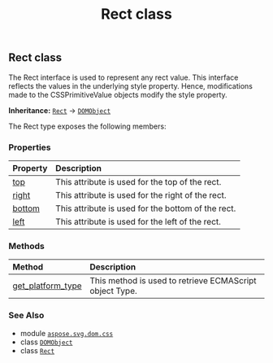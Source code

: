 ﻿---
title: Rect class
second_title: Aspose.SVG for Python via .NET API References
description: 
type: docs
weight: 330
url: /python-net/aspose.svg.dom.css/rect/
is_root: false
---

## Rect class

The Rect interface is used to represent any rect value. This interface reflects the values in the underlying style property. Hence, modifications made to the CSSPrimitiveValue objects modify the style property.



**Inheritance:** [`Rect`](/svg/python-net/aspose.svg.dom.css/rect) → 
[`DOMObject`](/svg/python-net/aspose.svg.dom/domobject)



The Rect type exposes the following members:

### Properties
| Property | Description |
| :- | :- |
| [top](/svg/python-net/aspose.svg.dom.css/rect/top) | This attribute is used for the top of the rect. |
| [right](/svg/python-net/aspose.svg.dom.css/rect/right) | This attribute is used for the right of the rect. |
| [bottom](/svg/python-net/aspose.svg.dom.css/rect/bottom) | This attribute is used for the bottom of the rect. |
| [left](/svg/python-net/aspose.svg.dom.css/rect/left) | This attribute is used for the left of the rect. |


### Methods
| Method | Description |
| :- | :- |
| [get_platform_type](/svg/python-net/aspose.svg.dom.css/rect/get_platform_type/#) | This method is used to retrieve ECMAScript object Type. |



### See Also
* module [`aspose.svg.dom.css`](..)
* class [`DOMObject`](/svg/python-net/aspose.svg.dom/domobject)
* class [`Rect`](/svg/python-net/aspose.svg.dom.css/rect)
